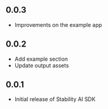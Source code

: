 ## 0.0.3

* Improvements on the example app

## 0.0.2

* Add example section
* Update output assets


## 0.0.1

* Initial release of Stability AI SDK
